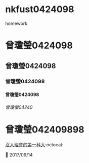 # nkfust0424098
homework

# 曾瓊瑩0424098
## 曾瓊瑩0424098
### 曾瓊瑩0424098
#### 曾瓊瑩0424098
###### 曾瓊瑩04240
# 曾瓊瑩042409898


[沒人理會的第一科大](https://www.youtube.com/watch?v=nvBOGmvvHhk):octocat:

:date: 2017/09/14
